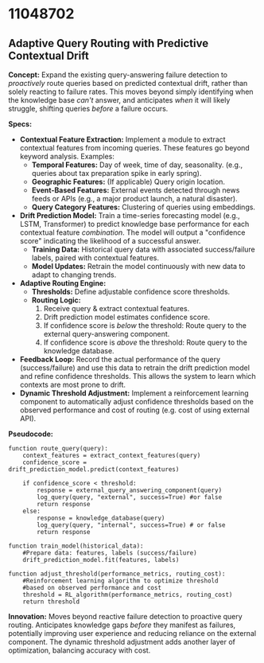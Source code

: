 # 11048702

## Adaptive Query Routing with Predictive Contextual Drift

**Concept:** Expand the existing query-answering failure detection to *proactively* route queries based on predicted contextual drift, rather than solely reacting to failure rates. This moves beyond simply identifying when the knowledge base *can't* answer, and anticipates *when* it will likely struggle, shifting queries *before* a failure occurs.

**Specs:**

*   **Contextual Feature Extraction:**  Implement a module to extract contextual features from incoming queries.  These features go beyond keyword analysis. Examples:
    *   **Temporal Features:** Day of week, time of day, seasonality. (e.g., queries about tax preparation spike in early spring).
    *   **Geographic Features:** (If applicable) Query origin location.
    *   **Event-Based Features:**  External events detected through news feeds or APIs (e.g., a major product launch, a natural disaster).
    *   **Query Category Features:** Clustering of queries using embeddings. 
*   **Drift Prediction Model:** Train a time-series forecasting model (e.g., LSTM, Transformer) to predict knowledge base performance for each contextual feature *combination*. The model will output a "confidence score" indicating the likelihood of a successful answer. 
    *   **Training Data:** Historical query data with associated success/failure labels, paired with contextual features.  
    *   **Model Updates:**  Retrain the model continuously with new data to adapt to changing trends.
*   **Adaptive Routing Engine:** 
    *   **Thresholds:** Define adjustable confidence score thresholds.
    *   **Routing Logic:** 
        1.  Receive query & extract contextual features.
        2.  Drift prediction model estimates confidence score.
        3.  If confidence score is *below* the threshold: Route query to the external query-answering component.
        4.  If confidence score is *above* the threshold: Route query to the knowledge database.
*   **Feedback Loop:**  Record the actual performance of the query (success/failure) and use this data to retrain the drift prediction model and refine confidence thresholds.  This allows the system to learn which contexts are most prone to drift.
*   **Dynamic Threshold Adjustment:** Implement a reinforcement learning component to automatically adjust confidence thresholds based on the observed performance and cost of routing (e.g. cost of using external API).

**Pseudocode:**

```
function route_query(query):
    context_features = extract_context_features(query)
    confidence_score = drift_prediction_model.predict(context_features)

    if confidence_score < threshold:
        response = external_query_answering_component(query)
        log_query(query, "external", success=True) #or false
        return response
    else:
        response = knowledge_database(query)
        log_query(query, "internal", success=True) # or false
        return response

function train_model(historical_data):
    #Prepare data: features, labels (success/failure)
    drift_prediction_model.fit(features, labels)

function adjust_threshold(performance_metrics, routing_cost):
    #Reinforcement learning algorithm to optimize threshold
    #based on observed performance and cost
    threshold = RL_algorithm(performance_metrics, routing_cost)
    return threshold
```

**Innovation:**  Moves beyond reactive failure detection to proactive query routing. Anticipates knowledge gaps *before* they manifest as failures, potentially improving user experience and reducing reliance on the external component. The dynamic threshold adjustment adds another layer of optimization, balancing accuracy with cost.